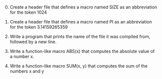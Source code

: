 0. Create a header file that defines a macro named SIZE as an abbreviation for the token 1024

1. Create a header file that defines a macro named PI as an abbreviation for the token 3.14159265359

2. Write a program that prints the name of the file it was compiled from, followed by a new line.

3. Write a function-like macro ABS(x) that computes the absolute value of a number x.

4. Write a function-like macro SUM(x, y) that computes the sum of the numbers x and y
